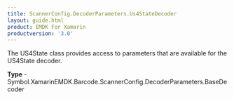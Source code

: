 ```yaml
---
title: ScannerConfig.DecoderParameters.Us4StateDecoder
layout: guide.html 
product: EMDK For Xamarin 
productversion: '3.0' 
---
```

The US4State class provides access to parameters that are available for the US4State decoder.

**Type** - Symbol.XamarinEMDK.Barcode.ScannerConfig.DecoderParameters.BaseDecoder



